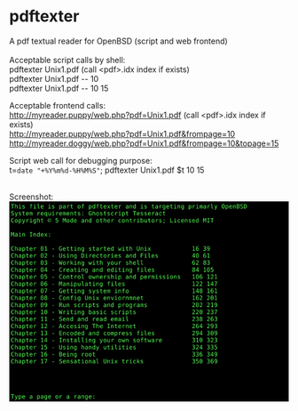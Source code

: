 # pdftexter
A pdf textual reader for OpenBSD (script and web frontend) 
<br><br>
Acceptable script calls by shell:
<br>
pdftexter Unix1.pdf  (call &lt;pdf&gt;.idx index if exists)  
pdftexter Unix1.pdf -- 10  
pdftexter Unix1.pdf -- 10 15  

Acceptable frontend calls:
<br>
http://myreader.puppy/web.php?pdf=Unix1.pdf  (call &lt;pdf&gt;.idx index if exists)  
http://myreader.puppy/web.php?pdf=Unix1.pdf&frompage=10  
http://myreader.doggy/web.php?pdf=Unix1.pdf&frompage=10&topage=15  

Script web call for debugging purpose:
<br>
t=`date "+%Y%m%d-%H%M%S"`; pdftexter Unix1.pdf $t 10 15

<br>
Screenshot:  

<img src="screenshot1.png">
